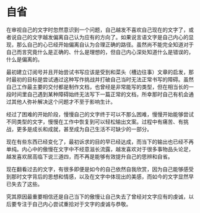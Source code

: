 # 自省


在审视自己的文字时忽然意识到一个问题，自己越发不喜欢自己现在的文字了，或者说自己的文字越发偏离自己认为应有的方向了。如果说言语文字是自己内心的显现，那么自己的心已经开始偏离自认为合理正确的路径。虽然尚不能完全知道对于自己而言究竟什么是正确的、什么是理想的，但自己内心深处知道什么是错误的，什么是偏离的。

最初建立订阅号并且开始尝试书写应该是受到和菜头（槽边往事）文章的启发，那时最初的目标是尝试通过这种写作挑战并打破自己当时无法正常书写的障碍。虽然自己工作最主要的交付都是制作文档，也曾经是非常能写的类型，但在相当长的一段时间里自己遇到某种障碍始终无法写下一篇正常的文档，所幸那时自己有机会通过其他人弥补解决这个问题才不至于影响生计。

经过了困难的开始阶段，慢慢自己的文字终于可以不那么困难，慢慢开始能够尝试不同类型的文字，慢慢在工作中恢复到可以轻松输出文案。过程中有痛苦、有挑战，更多是成长和成就，甚至成为自己生活不可缺少的一部分。

现在有些东西已经变化了，最初诉求的目的早已经达成，而当下的输出也已经不再单纯。内心中的傲慢在文字中不经意滋长流露，越发喜欢对于很多事物品头论足，越发喜欢居高临下说三道四，而不再是能够有效提升自己的思辨和自省。

现在翻看过去的文字，有很多即便是如今的自己依然自我欣赏，因为自己能够感受到那时文字背后的思想和情感，以及在文字中体现出的美感，而如今的文字显然早已失去了这些。

究其原因最重要相信还是自己当下的傲慢让自己失去了曾经对文字应有的虔诚，以后要专注于自己内心尝试重拾对于文字的虔诚与恭敬。


